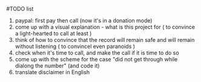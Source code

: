 #TODO list

1. paypal: first pay then call (now it's in a donation mode)
2. come up with a visual explanation - what is this project for ( to convince
   a light-hearted to call at least )
3. think of how to convince that the record will remain safe and will remain
   without listening ( to convincel even paranoids )
4. check when it's time to call, and make the call if it is time to do so
5. come up with the scheme for the case "did not get through while dialong the
   number" (and code it)
6. translate disclaimer in English
